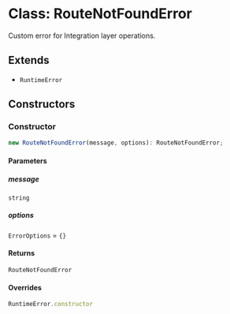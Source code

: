 # Class: RouteNotFoundError

Custom error for Integration layer operations.

## Extends

- `RuntimeError`

## Constructors

### Constructor

```ts
new RouteNotFoundError(message, options): RouteNotFoundError;
```

#### Parameters

##### message

`string`

##### options

`ErrorOptions` = `{}`

#### Returns

`RouteNotFoundError`

#### Overrides

```ts
RuntimeError.constructor
```
